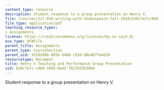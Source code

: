 ```yaml
---
content_type: resource
description: Student response to a group presentation on Henry V.
file: /courses/21l-010-writing-with-shakespeare-fall-2010/b26c7e7cc9b010566ed2f822933b30b0_MIT21L_010F10_assn10.pdf
file_type: application/pdf
learning_resource_types:
- Assignments
license: https://creativecommons.org/licenses/by-nc-sa/4.0/
ocw_type: OCWFile
parent_title: Assignments
parent_type: CourseSection
parent_uid: 3318280b-8056-b488-c93d-d8e4677e4d39
resourcetype: Document
title: Henry V Teaching and Performance Group Presentation
uid: b26c7e7c-c9b0-1056-6ed2-f822933b30b0
---
```

Student response to a group presentation on Henry V.